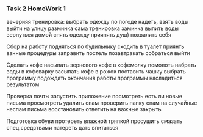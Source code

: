 ### Task 2 HomeWork 1
вечерняя тренировка:
выбрать одежду по погоде
надеть, взять воды
выйти на улицу
разминка
сама тренировка
заминка
выпить воды
вернуться домой
снять одежду
приянять душ)
похвалить себя

Сбор на работу
подняться по будильнику
сходить в туалет
приянть ванные процедуры
заправить постель
позавтракать
собраться
выйти

Сделать кофе
насыпать зернового кофе в кофемолку
помолоть
набрать воды в кофеварку
засыпать кофе в рожок
поставить чашку
выбрать программу
подождать окончания работы программы
насладиться результатом

Проверка почты
запустить приложение
посмотреть есть ли новые письма
просмотреть
удалить спам
проверить папку спам на случайные неспам письма
восстановить
ответить на важные закрыть

Подготовка обуви
протереть влажной тряпкой
просушить
смазать спец.средствами
натереть
дать впитаться
